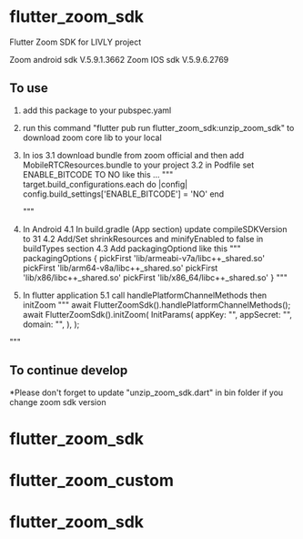 # flutter_zoom_sdk
Flutter Zoom SDK for LIVLY project

Zoom android sdk V.5.9.1.3662
Zoom IOS sdk V.5.9.6.2769

## To use
1. add this package to your pubspec.yaml
2. run this command "flutter pub run flutter_zoom_sdk:unzip_zoom_sdk" to download zoom core lib to your local 
3. In ios 
  3.1 download bundle from zoom official and then add MobileRTCResources.bundle to your project
  3.2 in Podfile set ENABLE_BITCODE TO NO like this ... 
    """
    target.build_configurations.each do |config|
      config.build_settings['ENABLE_BITCODE'] = 'NO'
    end
    
    """
4. In Android
  4.1 In build.gradle (App section) update compileSDKVersion to 31
  4.2 Add/Set shrinkResources and minifyEnabled to false in buildTypes section
  4.3 Add packagingOptiond like this
    """
    packagingOptions {
        pickFirst 'lib/armeabi-v7a/libc++_shared.so'
        pickFirst 'lib/arm64-v8a/libc++_shared.so'
        pickFirst 'lib/x86/libc++_shared.so'
        pickFirst 'lib/x86_64/libc++_shared.so'
    }
    """
5. In flutter application
  5.1 call handlePlatformChannelMethods then initZoom
  """
  await FlutterZoomSdk().handlePlatformChannelMethods();
  await FlutterZoomSdk().initZoom(
    InitParams(
      appKey: "",
      appSecret: "",
      domain: "",
    ),
  );
 
  """

## To continue develop
*Please don't forget to update "unzip_zoom_sdk.dart" in bin folder if you change zoom sdk version


# flutter_zoom_sdk
# flutter_zoom_custom
# flutter_zoom_sdk
